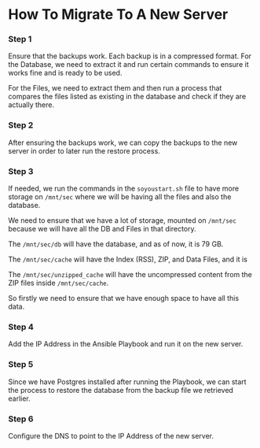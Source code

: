 # How To Migrate To A New Server

### Step 1
Ensure that the backups work. Each backup is in a compressed format. For the Database, we need to extract it and run certain commands to ensure it works fine and is ready to be used.

For the Files, we need to extract them and then run a process that compares the files listed as existing in the database and check if they are actually there.

### Step 2
After ensuring the backups work, we can copy the backups to the new server in order to later run the restore process.

### Step 3
If needed, we run the commands in the `soyoustart.sh` file to have more storage on `/mnt/sec` where we will be having all the files and also the database.

We need to ensure that we have a lot of storage, mounted on `/mnt/sec` because we will have all the DB and Files in that directory.

The `/mnt/sec/db` will have the database, and as of now, it is 79 GB.

The `/mnt/sec/cache` will have the Index (RSS), ZIP, and Data Files, and it is 

The `/mnt/sec/unzipped_cache` will have the uncompressed content from the ZIP files inside `/mnt/sec/cache`.

So firstly we need to ensure that we have enough space to have all this data.

### Step 4
Add the IP Address in the Ansible Playbook and run it on the new server.

### Step 5
Since we have Postgres installed after running the Playbook, we can start the process to restore the database from the backup file we retrieved earlier.

### Step 6
Configure the DNS to point to the IP Address of the new server.
